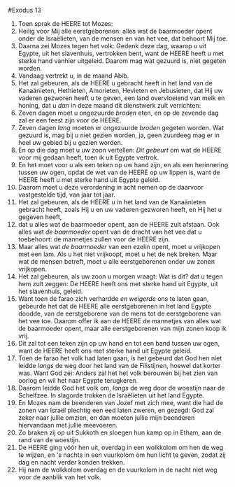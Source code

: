 #Exodus 13
1. Toen sprak de HEERE tot Mozes:
2. Heilig voor Mij alle eerstgeborenen: alles wat de baarmoeder opent onder de Israëlieten, van de mensen en van het vee, dat behoort Mij toe.
3. Daarna zei Mozes tegen het volk: Gedenk deze dag, waarop u uit Egypte, uit het slavenhuis, vertrokken bent, want de HEERE heeft u met sterke hand vanhier uitgeleid. Daarom mag wat gezuurd is, niet gegeten worden.
4. Vandaag vertrekt u, in de maand Abib.
5. Het zal gebeuren, als de HEERE u gebracht heeft in het land van de Kanaänieten, Hethieten, Amorieten, Hevieten en Jebusieten, dat Hij uw vaderen gezworen heeft u te geven, een land overvloeiend van melk en honing, dat u *dan* in deze maand dit dienstwerk zult verrichten:
6. Zeven dagen moet u ongezuurde *broden* eten, en op de zevende dag zal er een feest zijn voor de HEERE.
7. Zeven dagen *lang* moeten er ongezuurde *broden* gegeten worden. Wat gezuurd is, mag bij u niet gezien worden, ja, geen zuurdeeg mag er in heel uw gebied bij u gezien worden.
8. En op die dag moet u uw zoon vertellen: *Dit gebeurt* om wat de HEERE voor mij gedaan heeft, toen ik uit Egypte vertrok.
9. En het moet voor u als een teken op uw hand zijn, en als een herinnering tussen uw ogen, opdat de wet van de HEERE op uw lippen is, want de HEERE heeft u met sterke hand uit Egypte geleid.
10. Daarom moet u deze verordening in acht nemen op de daarvoor vastgestelde tijd, van jaar tot jaar.
11. Het zal gebeuren, als de HEERE u in het land van de Kanaänieten gebracht heeft, zoals Hij u en uw vaderen gezworen heeft, en Hij het u gegeven heeft,
12. dat u alles wat de baarmoeder opent, aan de HEERE zult afstaan. Ook alles wat *de baarmoeder* opent van de dracht van het vee dat u toebehoort: de mannetjes zullen voor de HEERE zijn.
13. Maar alles wat *de baarmoeder* van een ezelin opent, moet u vrijkopen met een lam. Als u het niet vrijkoopt, moet u het de nek breken. Maar wat de mensen betreft, moet u alle eerstgeborenen onder uw zonen vrijkopen.
14. Het zal gebeuren, als uw zoon u morgen vraagt: Wat is dit? dat u tegen hem zult zeggen: De HEERE heeft ons met sterke hand uit Egypte, uit het slavenhuis, geleid.
15. Want toen de farao zich verhardde *en weigerde* ons te laten gaan, gebeurde het dat de HEERE alle eerstgeborenen in het land Egypte doodde, van de eerstgeborene van de mens tot de eerstgeborene van het vee toe. Daarom offer ik aan de HEERE de mannetjes van alles wat de baarmoeder opent, maar alle eerstgeborenen van mijn zonen koop ik vrij.
16. Dit zal tot een teken zijn op uw hand en tot een band tussen uw ogen, want de HEERE heeft ons met sterke hand uit Egypte geleid.
17. Toen de farao het volk had laten gaan, is het gebeurd dat God hen niet leidde *langs* de weg door het land van de Filistijnen, hoewel dat korter was. Want God zei: Anders zal het het volk berouwen bij het zien van oorlog en wil het naar Egypte terugkeren.
18. Daarom leidde God het volk om, *langs* de weg door de woestijn naar de Schelfzee. In slagorde trokken de Israëlieten uit het land Egypte.
19. En Mozes nam de beenderen van Jozef met zich mee, want die had de zonen van Israël plechtig een eed laten zweren, en gezegd: God zal zeker naar jullie omzien, en dan moeten jullie mijn beenderen hiervandaan met jullie meevoeren.
20. Zo braken zij op uit Sukkoth en sloegen hun kamp op in Etham, aan de rand van de woestijn.
21. De HEERE ging vóór hen uit, overdag in een wolkkolom om hen de weg te wijzen, en 's nachts in een vuurkolom om hun licht te geven, zodat zij dag en nacht verder konden trekken.
22. Hij nam de wolkkolom overdag en de vuurkolom in de nacht niet weg voor de aanblik van het volk.
